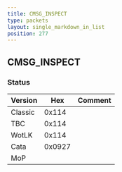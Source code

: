 ```yaml
---
title: CMSG_INSPECT
type: packets
layout: single_markdown_in_list
position: 277
---
```


## CMSG_INSPECT

### Status

Version    | Hex        | Comment
---------- | ---------- | ---------- 
Classic    | 0x114      |
TBC        | 0x114      |
WotLK      | 0x114      |
Cata       | 0x0927     |
MoP        |            |